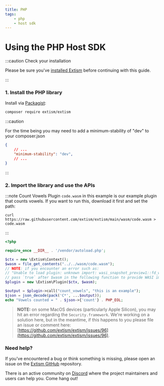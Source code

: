 ```yaml
---
title: PHP
tags:
    - php
    - host sdk
---
```


# Using the PHP Host SDK


:::caution Check your installation

Please be sure you've [installed Extism](/docs/install) before continuing with this guide.

:::

### 1. Install the PHP library

Install via [Packagist](https://packagist.org/):
```sh
composer require extism/extism
```

:::caution

For the time being you may need to add a minimum-stability of "dev" to your composer.json

```json
{
    // ...
    "minimum-stability": "dev",
    // ...
}
```

:::

### 2. Import the library and use the APIs

:::note Count Vowels Plugin
`code.wasm` in this example is our example plugin that counts vowels. If you want to run this, download it first and set the path:

```
curl https://raw.githubusercontent.com/extism/extism/main/wasm/code.wasm > code.wasm
```
:::

```php title=index.php
<?php

require_once __DIR__ . '/vendor/autoload.php';

$ctx = new \Extism\Context();
$wasm = file_get_contents("../../wasm/code.wasm");
// NOTE: if you encounter an error such as: 
// "Unable to load plugin: unknown import: wasi_snapshot_preview1::fd_write has not been defined"
// pass `true` after $wasm in the following function to provide WASI imports to your plugin.
$plugin = new \Extism\Plugin($ctx, $wasm);

$output = $plugin->call("count_vowels", "this is an example");
$json = json_decode(pack('C*', ...$output));
echo "Vowels counted = " . $json->{'count'} . PHP_EOL;
```

> **NOTE:** on some MacOS devices (particularly Apple Silicon), you may hit an error regarding the `Security.framework`. We're working on a solution here, but in the meantime, if this happens to you please file an issue or comment here: [https://github.com/extism/extism/issues/96](https://github.com/extism/extism/issues/96).

### Need help?

If you've encountered a bug or think something is missing, please open an issue on the [Extism GitHub](https://github.com/extism/extism) repository.

There is an active community on [Discord](https://discord.gg/cx3usBCWnc) where the project maintainers and users can help you. Come hang out!

